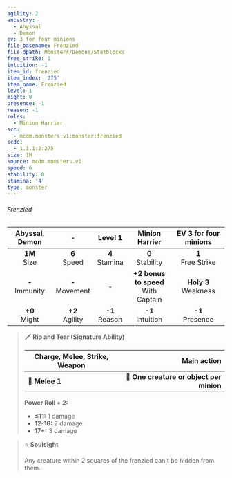 ```yaml
---
agility: 2
ancestry:
  - Abyssal
  - Demon
ev: 3 for four minions
file_basename: Frenzied
file_dpath: Monsters/Demons/Statblocks
free_strike: 1
intuition: -1
item_id: frenzied
item_index: '275'
item_name: Frenzied
level: 1
might: 0
presence: -1
reason: -1
roles:
  - Minion Harrier
scc:
  - mcdm.monsters.v1:monster:frenzied
scdc:
  - 1.1.1:2:275
size: 1M
source: mcdm.monsters.v1
speed: 6
stability: 0
stamina: '4'
type: monster
---
```


###### Frenzied

|   Abyssal, Demon    |          -          |      Level 1       |             Minion Harrier              |  EV 3 for four minions   |
| :-----------------: | :-----------------: | :----------------: | :-------------------------------------: | :----------------------: |
|  **1M**<br/> Size   |  **6**<br/> Speed   | **4**<br/> Stamina |          **0**<br/> Stability           |  **1**<br/> Free Strike  |
| **-**<br/> Immunity | **-**<br/> Movement |         -          | **+2 bonus to speed**<br/> With Captain | **Holy 3**<br/> Weakness |
|  **+0**<br/> Might  | **+2**<br/> Agility | **-1**<br/> Reason |          **-1**<br/> Intuition          |   **-1**<br/> Presence   |

<!-- -->
> 🗡 **Rip and Tear (Signature Ability)**
>
> | **Charge, Melee, Strike, Weapon** |                          **Main action** |
> | --------------------------------- | ---------------------------------------: |
> | **📏 Melee 1**                    | **🎯 One creature or object per minion** |
>
> **Power Roll + 2:**
>
> - **≤11:** 1 damage
> - **12-16:** 2 damage
> - **17+:** 3 damage

<!-- -->
> ⭐️ **Soulsight**
>
> Any creature within 2 squares of the frenzied can't be hidden from them.
